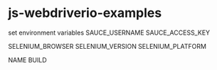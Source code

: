 # js-webdriverio-examples

set environment variables 
SAUCE_USERNAME 
SAUCE_ACCESS_KEY

SELENIUM_BROWSER
SELENIUM_VERSION
SELENIUM_PLATFORM

NAME
BUILD